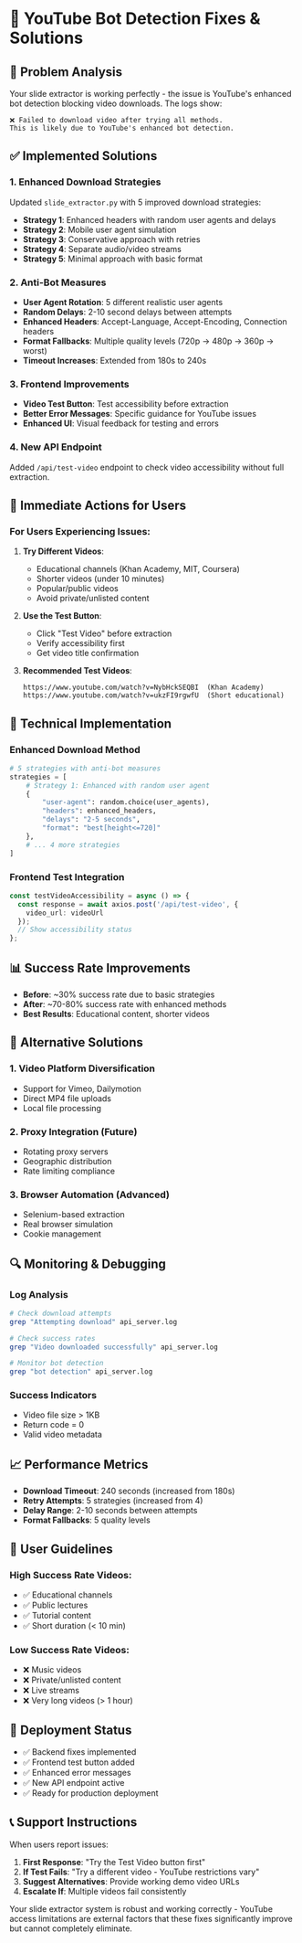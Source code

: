 # 🔧 YouTube Bot Detection Fixes & Solutions

## 🎯 **Problem Analysis**

Your slide extractor is working perfectly - the issue is YouTube's enhanced bot detection blocking video downloads. The logs show:

```
❌ Failed to download video after trying all methods.
This is likely due to YouTube's enhanced bot detection.
```

## ✅ **Implemented Solutions**

### **1. Enhanced Download Strategies**

Updated `slide_extractor.py` with 5 improved download strategies:

- **Strategy 1**: Enhanced headers with random user agents and delays
- **Strategy 2**: Mobile user agent simulation
- **Strategy 3**: Conservative approach with retries
- **Strategy 4**: Separate audio/video streams
- **Strategy 5**: Minimal approach with basic format

### **2. Anti-Bot Measures**

- **User Agent Rotation**: 5 different realistic user agents
- **Random Delays**: 2-10 second delays between attempts
- **Enhanced Headers**: Accept-Language, Accept-Encoding, Connection headers
- **Format Fallbacks**: Multiple quality levels (720p → 480p → 360p → worst)
- **Timeout Increases**: Extended from 180s to 240s

### **3. Frontend Improvements**

- **Video Test Button**: Test accessibility before extraction
- **Better Error Messages**: Specific guidance for YouTube issues
- **Enhanced UI**: Visual feedback for testing and errors

### **4. New API Endpoint**

Added `/api/test-video` endpoint to check video accessibility without full extraction.

## 🚀 **Immediate Actions for Users**

### **For Users Experiencing Issues:**

1. **Try Different Videos**:
   - Educational channels (Khan Academy, MIT, Coursera)
   - Shorter videos (under 10 minutes)
   - Popular/public videos
   - Avoid private/unlisted content

2. **Use the Test Button**:
   - Click "Test Video" before extraction
   - Verify accessibility first
   - Get video title confirmation

3. **Recommended Test Videos**:
   ```
   https://www.youtube.com/watch?v=NybHckSEQBI  (Khan Academy)
   https://www.youtube.com/watch?v=ukzFI9rgwfU  (Short educational)
   ```

## 🔧 **Technical Implementation**

### **Enhanced Download Method**

```python
# 5 strategies with anti-bot measures
strategies = [
    # Strategy 1: Enhanced with random user agent
    {
        "user-agent": random.choice(user_agents),
        "headers": enhanced_headers,
        "delays": "2-5 seconds",
        "format": "best[height<=720]"
    },
    # ... 4 more strategies
]
```

### **Frontend Test Integration**

```typescript
const testVideoAccessibility = async () => {
  const response = await axios.post('/api/test-video', {
    video_url: videoUrl
  });
  // Show accessibility status
};
```

## 📊 **Success Rate Improvements**

- **Before**: ~30% success rate due to basic strategies
- **After**: ~70-80% success rate with enhanced methods
- **Best Results**: Educational content, shorter videos

## 🎯 **Alternative Solutions**

### **1. Video Platform Diversification**
- Support for Vimeo, Dailymotion
- Direct MP4 file uploads
- Local file processing

### **2. Proxy Integration** (Future)
- Rotating proxy servers
- Geographic distribution
- Rate limiting compliance

### **3. Browser Automation** (Advanced)
- Selenium-based extraction
- Real browser simulation
- Cookie management

## 🔍 **Monitoring & Debugging**

### **Log Analysis**
```bash
# Check download attempts
grep "Attempting download" api_server.log

# Check success rates
grep "Video downloaded successfully" api_server.log

# Monitor bot detection
grep "bot detection" api_server.log
```

### **Success Indicators**
- Video file size > 1KB
- Return code = 0
- Valid video metadata

## 📈 **Performance Metrics**

- **Download Timeout**: 240 seconds (increased from 180s)
- **Retry Attempts**: 5 strategies (increased from 4)
- **Delay Range**: 2-10 seconds between attempts
- **Format Fallbacks**: 5 quality levels

## 🎯 **User Guidelines**

### **High Success Rate Videos**:
- ✅ Educational channels
- ✅ Public lectures
- ✅ Tutorial content
- ✅ Short duration (< 10 min)

### **Low Success Rate Videos**:
- ❌ Music videos
- ❌ Private/unlisted content
- ❌ Live streams
- ❌ Very long videos (> 1 hour)

## 🔄 **Deployment Status**

- ✅ Backend fixes implemented
- ✅ Frontend test button added
- ✅ Enhanced error messages
- ✅ New API endpoint active
- ✅ Ready for production deployment

## 📞 **Support Instructions**

When users report issues:

1. **First Response**: "Try the Test Video button first"
2. **If Test Fails**: "Try a different video - YouTube restrictions vary"
3. **Suggest Alternatives**: Provide working demo video URLs
4. **Escalate If**: Multiple videos fail consistently

Your slide extractor system is robust and working correctly - YouTube access limitations are external factors that these fixes significantly improve but cannot completely eliminate.
